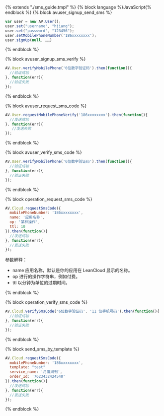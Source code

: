 {% extends "./sms_guide.tmpl" %}
{% block language %}JavaScript{% endblock %}
{% block avuser_signup_send_sms %}

```javascript
var user = new AV.User();
user.set("username", "hjiang");
user.set("password", "123456");
user.setMobilePhoneNumber('186xxxxxxxx');
user.signUp(null, ……)
```
{% endblock %}

{% block avuser_signup_sms_verify %}

```javascript
AV.User.verifyMobilePhone('6位数字验证码').then(function(){
  //验证成功
}, function(err){
  //验证失败
});
```
{% endblock %}

{% block avuser_request_sms_code %}

```javascript
AV.User.requestMobilePhoneVerify('186xxxxxxxx').then(function(){
  //发送成功
}, function(err){
   //发送失败
});
```
{% endblock %}

{% block avuser_verify_sms_code %}

```javascript
AV.User.verifyMobilePhone('6位数字验证码').then(function(){
  //验证成功
}, function(err){
  //验证失败
});
```
{% endblock %}

{% block operation_request_sms_code %}

```javascript
AV.Cloud.requestSmsCode({
  mobilePhoneNumber: '186xxxxxxxx',
  name: '应用名称',
  op: '某种操作',
  ttl: 10
}).then(function(){
  //发送成功
}, function(err){
  //发送失败
});
```

参数解释：

* name 应用名称，默认是你的应用在 LeanCloud 显示的名称。
* op 进行的操作字符串，例如付费。
* ttl 以分钟为单位的过期时间。

{% endblock %}

{% block operation_verify_sms_code %}

```javascript
AV.Cloud.verifySmsCode('6位数字验证码', '11 位手机号码').then(function(){
  //验证成功
}, function(err){
  //验证失败
});
```
{% endblock %}

{% block send_sms_by_template %}

```javascript
AV.Cloud.requestSmsCode({
  mobilePhoneNumber: '186xxxxxxxx',
  template: "test"
  service_name: '月度周刊',
  order_Id: '7623432424540'
}).then(function(){
  //发送成功
}, function(err){
  //发送失败
});
```
{% endblock %}